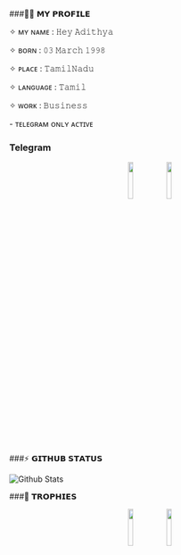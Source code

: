 
###🙎🏻 𝗠𝗬 𝗣𝗥𝗢𝗙𝗜𝗟𝗘
  <p align="left">✧ ᴍʏ ɴᴀᴍᴇ : 𝙷𝚎𝚢 𝙰𝚍𝚒𝚝𝚑𝚢𝚊
  <p align="left">✧ ʙᴏʀɴ : 𝟶𝟹 𝙼𝚊𝚛𝚌𝚑 𝟷𝟿𝟿𝟾   
  <p align="left">✧ ᴘʟᴀᴄᴇ : 𝚃𝚊𝚖𝚒𝚕𝙽𝚊𝚍𝚞
  <p align="left">✧ ʟᴀɴɢᴜᴀɢᴇ : 𝚃𝚊𝚖𝚒𝚕  
  <p align="left">✧ ᴡᴏʀᴋ : 𝙱𝚞𝚜𝚒𝚗𝚎𝚜𝚜
  <p align="left">- ᴛᴇʟᴇɢʀᴀᴍ ᴏɴʟʏ ᴀᴄᴛɪᴠᴇ

### Telegram 

<p align="center">
<img width="13%" src="https://telegra.ph/file/c6f9007f957de9506f1d2.png" />
<img width="13%" src="https://telegra.ph/file/e26afa95706396d805668.png" />
</p>


###⚡️ 𝗚𝗜𝗧𝗛𝗨𝗕 𝗦𝗧𝗔𝗧𝗨𝗦
  

![Github Stats](https://github-stats-alpha.vercel.app/api/?username=HeyAdithya&tc=333&ic=333)


###🏅 𝗧𝗥𝗢𝗣𝗛𝗜𝗘𝗦
  

<p align="center">
<img width="13%" src="https://telegra.ph/file/b490b39f93ec158ddf21f.png" />
<img width="13%" src="https://telegra.ph/file/abafe2bd3d3bbe1e8f740.png" />
</p>
